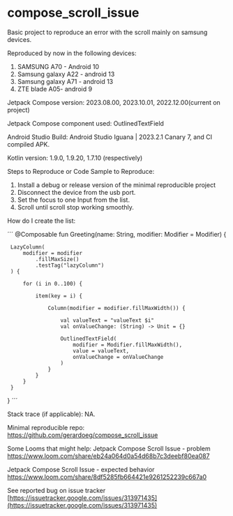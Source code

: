 # compose_scroll_issue
Basic project to reproduce an error with the scroll mainly on samsung devices.

Reproduced by now in the following devices:
1. SAMSUNG A70 - Android 10
1. Samsung galaxy A22 - android 13
1. Samsung galaxy A71 - android 13
1. ZTE blade A05- android 9


Jetpack Compose version: 2023.08.00, 2023.10.01, 2022.12.00(current on project)

Jetpack Compose component used: OutlinedTextField

Android Studio Build: Android Studio Iguana | 2023.2.1 Canary 7, and CI compiled APK.

Kotlin version: 1.9.0, 1.9.20, 1.7.10 (respectively)

Steps to Reproduce or Code Sample to Reproduce:
1. Install a debug or release version of the minimal reproducible project
2. Disconnect the device from the usb port.
3. Set the focus to one Input from the list.
3. Scroll until scroll stop working smoothly.

How do I create the list:

´´´
@Composable
fun Greeting(name: String, modifier: Modifier = Modifier) {
 
     LazyColumn(
         modifier = modifier
             .fillMaxSize()
             .testTag("lazyColumn")
     ) {
 
         for (i in 0..100) {
 
             item(key = i) {
 
                 Column(modifier = modifier.fillMaxWidth()) {
 
                     val valueText = "valueText $i"
                     val onValueChange: (String) -> Unit = {}
 
                     OutlinedTextField(
                         modifier = Modifier.fillMaxWidth(),
                         value = valueText,
                         onValueChange = onValueChange
                     )
                 }
             }
         }
     }
 }
´´´

Stack trace (if applicable): NA.

Minimal reproducible repo: 
https://github.com/gerardoeg/compose_scroll_issue

Some Looms that might help: 
Jetpack Compose Scroll Issue - problem
https://www.loom.com/share/eb24a064d0a54d68b7c3deebf80ea087

Jetpack Compose Scroll Issue - expected behavior
https://www.loom.com/share/8df5285fb664421e9261252239c667a0


See reported bug on issue tracker
[https://issuetracker.google.com/issues/313971435](https://issuetracker.google.com/issues/313971435)
